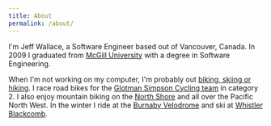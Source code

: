 ```yaml
---
title: About
permalink: /about/
---
```


I'm Jeff Wallace, a Software Engineer based out of Vancouver, Canada.
In 2009 I graduated from [McGill University](http://www.mcgill.ca/) with a degree in Software Engineering.

When I'm not working on my computer, I'm probably out [biking, skiing or hiking](https://www.strava.com/athletes/102059).
I race road bikes for the [Glotman Simpson Cycling team](http://www.glotmansimpsoncycling.ca/) in category 2.
I also enjoy mountain biking on the [North Shore](https://www.trailforks.com/region/north-shore/) and all over the Pacific North West.
In the winter I ride at the [Burnaby Velodrome](http://www.burnabyvelodrome.ca/) and ski at [Whistler Blackcomb](https://www.whistlerblackcomb.com/).
